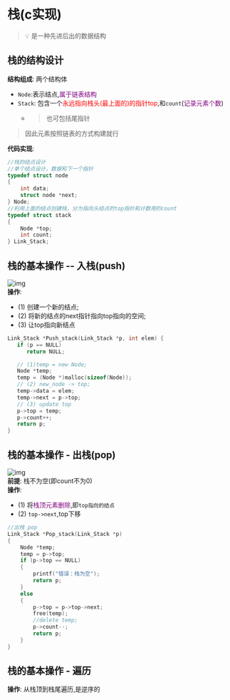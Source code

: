 # 栈(c实现)
> :bulb: 是一种先进后出的数据结构  

## 栈的结构设计
**结构组成**: 两个结构体
   - `Node`:表示结点,<font color=purple>属于链表结构</font>  
   - `Stack`: 包含一个<font color=red>永远指向栈头(最上面的)的指针top</font>,和`count`(<font color=purple>记录元素个数</font>)  
      - > 也可包括尾指针  

> 因此元素按照链表的方式构建就行  

**代码实现**:  
```c
//栈的结点设计
//单个结点设计，数据和下一个指针
typedef struct node     
{
    int data; 
    struct node *next;
} Node;
//利用上面的结点创建栈，分为指向头结点的top指针和计数用的count
typedef struct stack    
{
    Node *top;
    int count;
} Link_Stack;
```

## 栈的基本操作 -- 入栈(push)
![img](img/栈的基本操作-入栈.png '图2 栈的基本操作-入栈 :size=80%')  
**操作**: 
- (1) 创建一个新的结点;
- (2) 将新的结点的next指针指向top指向的空间;
- (3) 让top指向新结点  

```c
Link_Stack *Push_stack(Link_Stack *p, int elem) {
   if (p == NULL)
      return NULL;

   // (1)temp = new Node;
   Node *temp;
   temp = (Node *)malloc(sizeof(Node));
   // (2) new_node -> top;
   temp->data = elem;
   temp->next = p->top;
   // (3) update top
   p->top = temp;
   p->count++;
   return p;
}
```

##  栈的基本操作 - 出栈(pop)
![img](img/栈的基本操作-出栈.png '图3 栈的基本操作-出栈. :size=80%')  
**前提**: 栈不为空(即count不为0)  
**操作**:  
   - (1) 将<font color=purple>栈顶元素删除</font>,即`top指向的结点`  
   - (2) `top->next`,top下移  

```c
//出栈 pop
Link_Stack *Pop_stack(Link_Stack *p)
{
    Node *temp;
    temp = p->top;
    if (p->top == NULL)
    {
        printf("错误：栈为空");
        return p;
    }
    else
    {
        p->top = p->top->next;
        free(temp);
        //delete temp;
        p->count--;
        return p;
    }
}
```
## 栈的基本操作 - 遍历
**操作**: 从栈顶到栈尾遍历,是逆序的  


